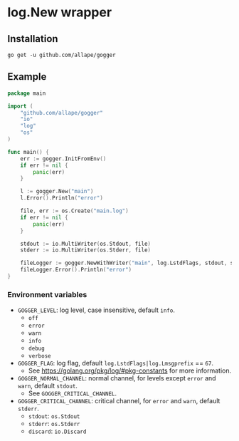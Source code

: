 # log.New wrapper

## Installation

```shell
go get -u github.com/allape/gogger
```

## Example

```go
package main

import (
	"github.com/allape/gogger"
	"io"
	"log"
	"os"
)

func main() {
	err := gogger.InitFromEnv()
	if err != nil {
		panic(err)
	}

	l := gogger.New("main")
	l.Error().Println("error")

	file, err := os.Create("main.log")
	if err != nil {
		panic(err)
	}

	stdout := io.MultiWriter(os.Stdout, file)
	stderr := io.MultiWriter(os.Stderr, file)

	fileLogger := gogger.NewWithWriter("main", log.LstdFlags, stdout, stderr)
	fileLogger.Error().Println("error")
}

```

### Environment variables

- `GOGGER_LEVEL`: log level, case insensitive, default `info`.
    - `off`
    - `error`
    - `warn`
    - `info`
    - `debug`
    - `verbose`
- `GOGGER_FLAG`: log flag, default `log.LstdFlags|log.Lmsgprefix` == `67`.
    - See https://golang.org/pkg/log/#pkg-constants for more information.
- `GOGGER_NORMAL_CHANNEL`: normal channel, for levels except `error` and `warn`, default `stdout`.
    - See `GOGGER_CRITICAL_CHANNEL`.
- `GOGGER_CRITICAL_CHANNEL`: critical channel, for `error` and `warn`, default `stderr`.
    - `stdout`: `os.Stdout`
    - `stderr`: `os.Stderr`
    - `discard`: `io.Discard`
